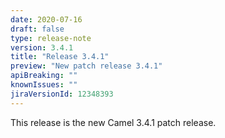 ```yaml
---
date: 2020-07-16
draft: false 
type: release-note
version: 3.4.1
title: "Release 3.4.1"
preview: "New patch release 3.4.1"
apiBreaking: ""
knownIssues: ""
jiraVersionId: 12348393 
---
```


This release is the new Camel 3.4.1 patch release.
